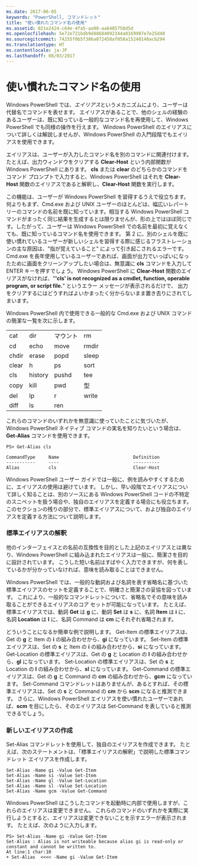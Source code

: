 ```yaml
---
ms.date: 2017-06-05
keywords: "PowerShell, コマンドレット"
title: "使い慣れたコマンド名の使用"
ms.assetid: 021e2424-c64e-4fa5-aa98-aa6405758d5d
ms.openlocfilehash: 5e72e721bdb9d48684092344a0169907e7e25d40
ms.sourcegitcommit: 74255f0b5f386a072458af058a15240140acb294
ms.translationtype: HT
ms.contentlocale: ja-JP
ms.lasthandoff: 08/03/2017
---
```

# <a name="using-familiar-command-names"></a>使い慣れたコマンド名の使用
Windows PowerShell では、*エイリアス*というメカニズムにより、ユーザーは代替名でコマンドを表せます。 エイリアスがあることで、他のシェルの経験のあるユーザーは、既に知っている一般的なコマンド名を再使用して、Windows PowerShell でも同様の操作を行えます。 Windows PowerShell のエイリアスについて詳しくは解説しませんが、Windows PowerShell の入門段階でもエイリアスを使用できます。

エイリアスは、ユーザーが入力したコマンド名を別のコマンドに関連付けます。 たとえば、出力ウィンドウをクリアする **Clear-Host** という内部関数が Windows PowerShell にあります。 **cls** または **clear** のどちらかのコマンドをコマンド プロンプトで入力すると、Windows PowerShell はそれを **Clear-Host** 関数のエイリアスであると解釈し、**Clear-Host** 関数を実行します。

この機能は、ユーザーが Windows PowerShell を習得するうえで役立ちます。 何よりもまず、Cmd.exe および UNIX ユーザーのほとんどは、幅広いレパートリーのコマンドの名前を既に知っています。相当する Windows PowerShell コマンドがまったく同じ結果を生成するとは限りませんが、形の上ではほぼ同じです。したがって、ユーザーは Windows PowerShell での名前を最初に覚えなくても、既に知っているコマンド名を使用できます。 第 2 に、別のシェルを既に使い慣れているユーザーが新しいシェルを習得する際に感じるフラストレーションの主な原因は、"指が覚えていること" によって引き起こされるエラーです。 Cmd.exe を長年使用しているユーザーであれば、画面が出力でいっぱいになったために画面をクリーンアップしたい場合は、無意識に **cls** コマンドを入力して ENTER キーを押すでしょう。 Windows PowerShell に **Clear-Host** 関数のエイリアスがなければ、"**'cls' is not recognized as a cmdlet, function, operable program, or script file.**" というエラー メッセージが表示されるだけで、 出力をクリアするにはどうすればよいかまったく分からないまま置き去りにされてしまいます。

Windows PowerShell 内で使用できる一般的な Cmd.exe および UNIX コマンドの簡潔な一覧を次に示します。

|||||
|-|-|-|-|
|cat|dir|マウント|rm|
|cd|echo|move|rmdir|
|chdir|erase|popd|sleep|
|clear|h|ps|sort|
|cls|history|pushd|tee|
|copy|kill|pwd|型|
|del|lp|r|write|
|diff|ls|ren||

これらのコマンドのいずれかを無意識に使っていたことに気づいたが、Windows PowerShell ネイティブ コマンドの実名を知りたいという場合は、**Get-Alias** コマンドを使用できます。

```
PS> Get-Alias cls

CommandType     Name                            Definition
-----------     ----                            ----------
Alias           cls                             Clear-Host
```

Windows PowerShell ユーザー ガイドでは一般に、例を読みやすくするために、エイリアスの使用は避けています。 しかし、早い段階でエイリアスについて詳しく知ることは、別のソースにある Windows PowerShell コードの不特定のスニペットを扱う場合や、独自のエイリアスを定義する場合にも役立ちます。 このセクションの残りの部分で、標準エイリアスについて、および独自のエイリアスを定義する方法について説明します。

### <a name="interpreting-standard-aliases"></a>標準エイリアスの解釈
他のインターフェイスとの名前の互換性を目的とした上記のエイリアスとは異なり、Windows PowerShell に組み込まれたエイリアスは一般に、簡潔さを目的に設計されています。 こうした短い名前はすばやく入力できますが、何を表しているかが分かっていなければ、意味を読み取ることはできません。

Windows PowerShell では、一般的な動詞および名詞を表す省略名に基づいた標準エイリアスのセットを定義することで、明確さと簡潔さの妥協を図っています。 これにより、一般的なコマンドレットについて、省略名でその意味を読み取ることができるエイリアスのコア セットが可能になっています。 たとえば、標準エイリアスでは、動詞 **Get** は **g** に、動詞 **Set** は **s** に、名詞 **Item** は **i** に、名詞 **Location** は **l** に、名詞 Command は **cm** にそれぞれ省略されます。

どういうことになるか簡単な例で説明します。 Get-Item の標準エイリアスは、Get の **g** と Item の **i** の組み合わせから、**gi** になっています。 Set-Item の標準エイリアスは、Set の **s** と Item の **i** の組み合わせから、**si** になっています。 Get-Location の標準エイリアスは、Get の **g** と Location の **l** の組み合わせから、**gl** になっています。 Set-Location の標準エイリアスは、Set の **s** と Location の **l** の組み合わせから、**sl** になっています。 Get-Command の標準エイリアスは、Get の **g** と Command の **cm** の組み合わせから、**gcm** になっています。 Set-Command コマンドレットはありませんが、あるとすれば、その標準エイリアスは、Set の **s** と Command の **cm** から **scm** になると推測できます。 さらに、Windows PowerShell エイリアスを使い慣れたユーザーであれば、**scm** を目にしたら、そのエイリアスは Set-Command を表していると推測できるでしょう。

### <a name="creating-new-aliases"></a>新しいエイリアスの作成
Set-Alias コマンドレットを使用して、独自のエイリアスを作成できます。 たとえば、次のステートメントは、「標準エイリアスの解釈」で説明した標準コマンドレット エイリアスを作成します。

```
Set-Alias -Name gi -Value Get-Item
Set-Alias -Name si -Value Set-Item
Set-Alias -Name gl -Value Get-Location
Set-Alias -Name sl -Value Set-Location
Set-Alias -Name gcm -Value Get-Command
```

Windows PowerShell はこうしたコマンドを起動時に内部で使用しますが、これらのエイリアスは変更できません。 これらのコマンドのいずれかを実際に実行しようとすると、エイリアスは変更できないことを示すエラーが表示されます。 たとえば、次のように入力します。

```
PS> Set-Alias -Name gi -Value Get-Item
Set-Alias : Alias is not writeable because alias gi is read-only or constant and cannot be written to.
At line:1 char:10
+ Set-Alias  <<<< -Name gi -Value Get-Item
```

